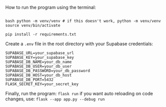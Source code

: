How to run the program using the terminal:

<pre><code>
bash python -m venv/venv # if this doesn't work, python -m venv/venv
source venv/bin/activate

pip install -r requirements.txt
</code></pre>

Create a `.env` file in the root directory with your Supabase credentials:

   ```
   SUPABASE_URL=your_supabase_url
   SUPABASE_KEY=your_supabase_key
   SUPABASE_DB_NAME=your_db_name
   SUPABASE_DB_USER=your_db_user
   SUPABASE_DB_PASSWORD=your_db_password
   SUPABASE_DB_HOST=your_db_host
   SUPABASE_DB_PORT=5432
   FLASK_SECRET_KEY=your_secret_key
   ```

Finally, run the program:
```flask run```
if you want auto reloading on code changes, use:
```flask --app app.py --debug run```